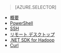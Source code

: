 ﻿> [AZURE.SELECTOR]
- [概要](hdinsight-use-pig.md)
- [PowerShell](hdinsight-hadoop-use-pig-powershell.md)
- [SSH](hdinsight-hadoop-use-pig-ssh.md)
- [リモート デスクトップ](hdinsight-hadoop-use-pig-remote-desktop.md)
- [.NET SDK for Hadoop](hdinsight-hadoop-use-pig-dotnet-sdk.md)
- [Curl](hdinsight-hadoop-use-pig-curl.md)
<!--HONumber=47-->
